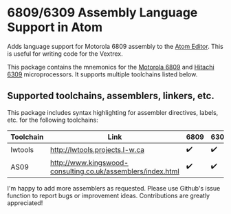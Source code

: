 # 6809/6309 Assembly Language Support in Atom

Adds language support for Motorola 6809 assembly to the [Atom Editor](https://atom.io). This is useful for writing code for the Vextrex.

This package contains the mnemonics for the
[Motorola 6809](https://en.wikipedia.org/wiki/Motorola_6809) and
[Hitachi 6309](https://en.wikipedia.org/wiki/Hitachi_6309)
microprocessors. It supports multiple toolchains listed below.

## Supported toolchains, assemblers, linkers, etc.

This package includes syntax highlighting for assembler directives, labels, etc. for the following toolchains:

Toolchain | Link | 6809 | 6309
----------|------|------|-----
lwtools | http://lwtools.projects.l-w.ca | :heavy_check_mark: | :heavy_check_mark:
AS09 | http://www.kingswood-consulting.co.uk/assemblers/index.html | :heavy_check_mark: | :heavy_check_mark:

I'm happy to add more assemblers as requested. Please use Github's issue function to report bugs or improvement ideas. Contributions are greatly appreciated!
